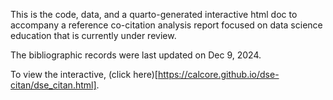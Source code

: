 This is the code, data, and a quarto-generated interactive html doc 
to accompany a reference co-citation analysis report focused on data 
science education that is currently under review.

The bibliographic records were last updated on Dec 9, 2024.

To view the interactive, (click here)[https://calcore.github.io/dse-citan/dse_citan.html].
